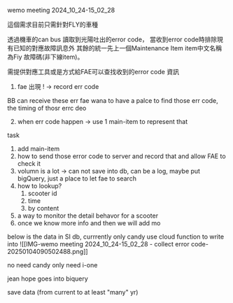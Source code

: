 

wemo meeting 2024_10_24-15_02_28

這個需求目前只需針對FLY的車種

透過機車的can bus 讀取到光陽吐出的error code，
當收到error code時排除現有已知的對應故障訊息外
其餘的統一先上一個Maintenance Item item中文名稱為Fiy 故障碼(非下線item)。

需提供對應工具或是方式給FAE可以查找收到的error code 資訊


1. fae 出現 ! -> record err code

BB can receive these err
fae wana to have a palce to find those err code, the timing of thosr errc deo

2. when err code happen -> use 1 main-item to represent that


task
1. add main-item
2. how to send those error code to server and record that and allow FAE to check it
3. volumn is a lot -> can not save into db, can be a log, maybe put bigQuery, just a place to let fae to search
4. how to lookup?
	1. scooter id
	2. time
	3. by content
5. a way to monitor the detail behavor for a scooter
6. once we know more info and then we will add mo


below is the data in SI db, currrently only candy
use cloud function to write into 
![[IMG-wemo meeting 2024_10_24-15_02_28 - collect error code-20250104090502488.png]]

no need candy
only need i-one

jean hope goes into biquery

save data (from current to at least "many" yr)


